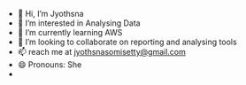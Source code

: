 - 👋 Hi, I’m Jyothsna
- 👀 I’m interested in Analysing Data
- 🌱 I’m currently learning AWS
- 💞️ I’m looking to collaborate on reporting and analysing tools
- 📫 reach me at jyothsnasomisetty@gmail.com
- 😄 Pronouns: She
- 

<!---
JyothsnaSomisetty/JyothsnaSomisetty is a ✨ special ✨ repository because its `README.md` (this file) appears on your GitHub profile.
You can click the Preview link to take a look at your changes.
--->
